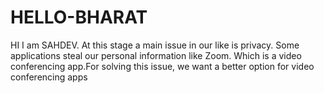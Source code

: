 # HELLO-BHARAT
HI I am SAHDEV. At this stage a main issue in our like is privacy. 
Some applications steal our personal information like Zoom.
Which is a video conferencing app.For solving this issue,
we want a better option for video conferencing apps


